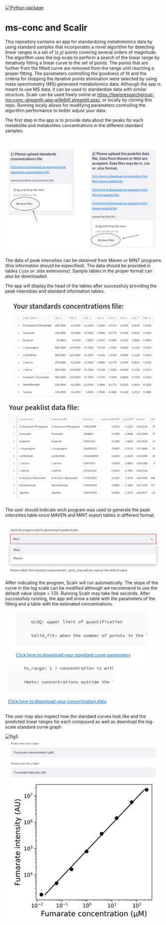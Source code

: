 [![Python package](https://github.com/LSARP/ms-conc/actions/workflows/python-package.yml/badge.svg)](https://github.com/LSARP/ms-conc/actions/workflows/python-package.yml)


# ms-conc and Scalir

This repository contains an app for standardizing metabolomics data by using standard samples that incorporates a novel algorithm for detecting linear ranges in a set of (x,y) points covering several orders of magnitude. The algorithm uses the log-scale to perform a search of the linear range by iteratively fitting a linear curve to the set of points. 
The points that are further from the fitted curve are removed from the range until reaching a proper fitting. The parameters controlling the goodness of fit and the criteria for stopping the iterative points elimination were selected by using mass spectrometry (MS) generated metabolomics data. 
Although the app is meant to use MS data, it can be used to standardize data with similar structure. 
Scalir can be used freely online at https://lewisresearchgroup-ms-conc-streamlit-app-w9e64f.streamlit.app/, or locally by cloning this repo. 
Running localy allows for modifying parameters controlling the algorithm performance to better adjust your data.

The first step in the app is to provide data about the peaks for each metabolite and metabolites concentrations in the different standard samples. 

![fig1](tutorial_images/fig_tutorial_1.png)

The data of peak intensities can be obtained from Maven or MINT programs (this information should be especified). The data should be provided in tables (.csv or .xlsx extensions). 
Sample tables in the proper format can also be downloaded. 

The app will display the head of the tables after successfuly providing the peak intensities and standard information tables. 

![fig2](tutorial_images/standard_information_table.png)
![fig3](tutorial_images/peak_intensities_table.png)

The user should indicate wich program was used to generate the peak intensities table since MAVEN and MINT export tables in different format. 

![fig4](tutorial_images/pick_program.png)

Alfter indicating the program, Scalir will run automatically. 
The slope of the curve in the log scale can be modified although we recommend to use the default value (slope = 1.0).
Running Scalir may take few seconds.
After successfuly running, the app will show a table with the parameters of the fitting and a table with the estimated concentrations. 

![fig5](tutorial_images/download_std_parameters.png)
![fig6](tutorial_images/download_results.png)

The user may also inspect how the standard curves look like and the predicted linear ranges for each compound as well as download the log-scale standard curve graph

![fig5](tutorial_images/pick_coumpound.png)
![fig6](tutorial_images/visualize.png)
